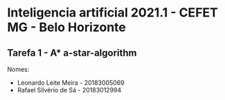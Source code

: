 # Inteligencia artificial 2021.1 - CEFET MG - Belo Horizonte
## Tarefa 1 - A* a-star-algorithm
Nomes: 
 - Leonardo Leite Meira - 20183005069
 - Rafael Silvério de Sá - 20183012994
